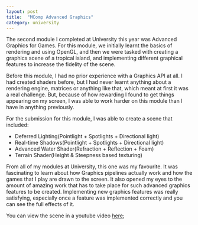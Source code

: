 ```yaml
---
layout: post
title:  "MComp Advanced Graphics"
category: university
---
```


The second module I completed at University this year was Advanced Graphics for Games. For this module, we initially learnt the basics of rendering and using OpenGL, and then we were tasked with creating a graphics scene of a tropical island, and implementing different graphical features to increase the fidelity of the scene.

Before this module, I had no prior experience with a Graphics API at all. I had created shaders before, but I had never learnt anything about a rendering engine, matrices or anything like that, which meant at first it was a real challenge. But, because of how rewarding I found to get things appearing on my screen, I was able to work harder on this module than I have in anything previously.

For the submission for this module, I was able to create a scene that included:
- Deferred Lighting(Pointlight + Spotlights + Directional light)
- Real-time Shadows(Pointlight + Spotlights + Directional light)
- Advanced Water Shader(Refraction + Reflection + Foam)
- Terrain Shader(Height & Steepness based texturing)

From all of my modules at University, this one was my favourite. It was fascinating to learn about how Graphics pipelines actually work and how the games that I play are drawn to the screen. It also opened my eyes to the amount of amazing work that has to take place for such advanced graphics features to be created. Implementing new graphics features was really satisfying, especially once a feature was implemented correctly and you can see the full effects of it.

You can view the scene in a youtube video [here](https://www.youtube.com/watch?v=dZs4oOYhsKM);
